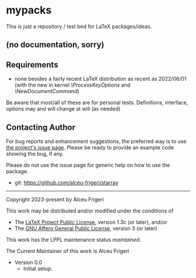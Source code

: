 mypacks
==========

This is just a repository / test bed for LaTeX packages/ideas.

(no documentation, sorry)
--------------

## Requirements
* none besides a fairly recent LaTeX distribution as recent as 2022/06/01
(with the new in kernel *\ProcessKeyOptions* and *\NewDocumentCommand*)


Be aware that most/all of these are for personal tests. Definitions, interface, options may and will change at will (as needed)


## Contacting Author

For bug reports and enhancement suggestions, the preferred way is to use
[the project's issue page](https://github.com/alceu-frigeri/mypacks/issues).
Please be ready to provide an example code showing the bug, if any.

Please do not use the issue page for generic help on how to use the package.

* git: https://github.com/alceu-frigeri/starray

-------------
Copyright 2023-present by Alceu Frigeri

 This work may be distributed and/or modified under the
 conditions of

 * The [LaTeX Project Public License](http://www.latex-project.org/lppl.txt), version 1.3c (or later), and/or
 * The [GNU Affero General Public License](https://www.gnu.org/licenses/agpl-3.0.html), version 3 (or later)

This work has the LPPL maintenance status *maintained*.

The Current Maintainer of this work is Alceu Frigeri


* Version 0.0
    - Initial setup.
